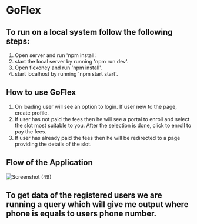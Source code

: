 # GoFlex

## To run on a local system follow the following steps:

1. Open server and run 'npm install'.
2. start the local server by running 'npm run dev'.
3. Open flexoney and run 'npm install'.
4. start localhost by running 'npm start start'.

## How to use GoFlex

1. On loading user will see an option to login. If user new to the page, create profile.
2. If user has not paid the fees then he will see a portal to enroll and select the slot most suitable to you. After the selection is done, click to enroll to pay the fees.
3. If user has already paid the fees then he will be redirected to a page providing the details of the slot.

## Flow of the Application
![Screenshot (49)](https://user-images.githubusercontent.com/71446398/207122115-be118674-e99a-4f4f-8a24-05ebcd2751df.png)

## To get data of the registered users we are running a query which will give me output where phone is equals to users phone number.
